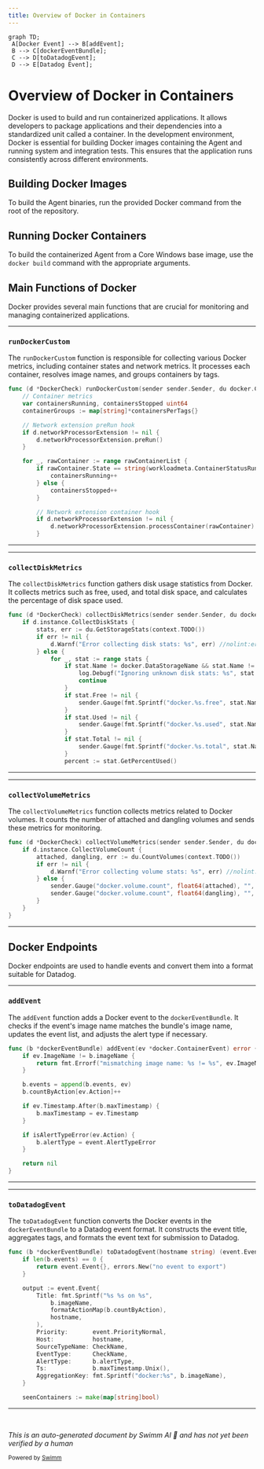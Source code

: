 ```yaml
---
title: Overview of Docker in Containers
---
```

```mermaid
graph TD;
 A[Docker Event] --> B[addEvent];
 B --> C[dockerEventBundle];
 C --> D[toDatadogEvent];
 D --> E[Datadog Event];
```

# Overview of Docker in Containers

Docker is used to build and run containerized applications. It allows developers to package applications and their dependencies into a standardized unit called a container. In the development environment, Docker is essential for building Docker images containing the Agent and running system and integration tests. This ensures that the application runs consistently across different environments.

## Building Docker Images

To build the Agent binaries, run the provided Docker command from the root of the repository.

## Running Docker Containers

To build the containerized Agent from a Core Windows base image, use the <SwmToken path="pkg/collector/corechecks/containers/docker/check.go" pos="200:20:20" line-data="func (d *DockerCheck) runDockerCustom(sender sender.Sender, du docker.Client, rawContainerList []dockerTypes.Container) error {">`docker`</SwmToken>` `<SwmToken path="tasks/libs/build/ninja.py" pos="91:3:3" line-data="    def build(">`build`</SwmToken> command with the appropriate arguments.

## Main Functions of Docker

Docker provides several main functions that are crucial for monitoring and managing containerized applications.

<SwmSnippet path="/pkg/collector/corechecks/containers/docker/check.go" line="200">

---

### <SwmToken path="pkg/collector/corechecks/containers/docker/check.go" pos="200:9:9" line-data="func (d *DockerCheck) runDockerCustom(sender sender.Sender, du docker.Client, rawContainerList []dockerTypes.Container) error {">`runDockerCustom`</SwmToken>

The <SwmToken path="pkg/collector/corechecks/containers/docker/check.go" pos="200:9:9" line-data="func (d *DockerCheck) runDockerCustom(sender sender.Sender, du docker.Client, rawContainerList []dockerTypes.Container) error {">`runDockerCustom`</SwmToken> function is responsible for collecting various Docker metrics, including container states and network metrics. It processes each container, resolves image names, and groups containers by tags.

```go
func (d *DockerCheck) runDockerCustom(sender sender.Sender, du docker.Client, rawContainerList []dockerTypes.Container) error {
	// Container metrics
	var containersRunning, containersStopped uint64
	containerGroups := map[string]*containersPerTags{}

	// Network extension preRun hook
	if d.networkProcessorExtension != nil {
		d.networkProcessorExtension.preRun()
	}

	for _, rawContainer := range rawContainerList {
		if rawContainer.State == string(workloadmeta.ContainerStatusRunning) {
			containersRunning++
		} else {
			containersStopped++
		}

		// Network extension container hook
		if d.networkProcessorExtension != nil {
			d.networkProcessorExtension.processContainer(rawContainer)
		}
```

---

</SwmSnippet>

<SwmSnippet path="/pkg/collector/corechecks/containers/docker/check.go" line="372">

---

### <SwmToken path="pkg/collector/corechecks/containers/docker/check.go" pos="372:9:9" line-data="func (d *DockerCheck) collectDiskMetrics(sender sender.Sender, du docker.Client) {">`collectDiskMetrics`</SwmToken>

The <SwmToken path="pkg/collector/corechecks/containers/docker/check.go" pos="372:9:9" line-data="func (d *DockerCheck) collectDiskMetrics(sender sender.Sender, du docker.Client) {">`collectDiskMetrics`</SwmToken> function gathers disk usage statistics from Docker. It collects metrics such as free, used, and total disk space, and calculates the percentage of disk space used.

```go
func (d *DockerCheck) collectDiskMetrics(sender sender.Sender, du docker.Client) {
	if d.instance.CollectDiskStats {
		stats, err := du.GetStorageStats(context.TODO())
		if err != nil {
			d.Warnf("Error collecting disk stats: %s", err) //nolint:errcheck
		} else {
			for _, stat := range stats {
				if stat.Name != docker.DataStorageName && stat.Name != docker.MetadataStorageName {
					log.Debugf("Ignoring unknown disk stats: %s", stat.Name)
					continue
				}
				if stat.Free != nil {
					sender.Gauge(fmt.Sprintf("docker.%s.free", stat.Name), float64(*stat.Free), "", nil)
				}
				if stat.Used != nil {
					sender.Gauge(fmt.Sprintf("docker.%s.used", stat.Name), float64(*stat.Used), "", nil)
				}
				if stat.Total != nil {
					sender.Gauge(fmt.Sprintf("docker.%s.total", stat.Name), float64(*stat.Total), "", nil)
				}
				percent := stat.GetPercentUsed()
```

---

</SwmSnippet>

<SwmSnippet path="/pkg/collector/corechecks/containers/docker/check.go" line="401">

---

### <SwmToken path="pkg/collector/corechecks/containers/docker/check.go" pos="401:9:9" line-data="func (d *DockerCheck) collectVolumeMetrics(sender sender.Sender, du docker.Client) {">`collectVolumeMetrics`</SwmToken>

The <SwmToken path="pkg/collector/corechecks/containers/docker/check.go" pos="401:9:9" line-data="func (d *DockerCheck) collectVolumeMetrics(sender sender.Sender, du docker.Client) {">`collectVolumeMetrics`</SwmToken> function collects metrics related to Docker volumes. It counts the number of attached and dangling volumes and sends these metrics for monitoring.

```go
func (d *DockerCheck) collectVolumeMetrics(sender sender.Sender, du docker.Client) {
	if d.instance.CollectVolumeCount {
		attached, dangling, err := du.CountVolumes(context.TODO())
		if err != nil {
			d.Warnf("Error collecting volume stats: %s", err) //nolint:errcheck
		} else {
			sender.Gauge("docker.volume.count", float64(attached), "", []string{"volume_state:attached"})
			sender.Gauge("docker.volume.count", float64(dangling), "", []string{"volume_state:dangling"})
		}
	}
}
```

---

</SwmSnippet>

## Docker Endpoints

Docker endpoints are used to handle events and convert them into a format suitable for Datadog.

<SwmSnippet path="/pkg/collector/corechecks/containers/docker/eventbundle.go" line="46">

---

### <SwmToken path="pkg/collector/corechecks/containers/docker/eventbundle.go" pos="46:9:9" line-data="func (b *dockerEventBundle) addEvent(ev *docker.ContainerEvent) error {">`addEvent`</SwmToken>

The <SwmToken path="pkg/collector/corechecks/containers/docker/eventbundle.go" pos="46:9:9" line-data="func (b *dockerEventBundle) addEvent(ev *docker.ContainerEvent) error {">`addEvent`</SwmToken> function adds a Docker event to the <SwmToken path="pkg/collector/corechecks/containers/docker/eventbundle.go" pos="46:6:6" line-data="func (b *dockerEventBundle) addEvent(ev *docker.ContainerEvent) error {">`dockerEventBundle`</SwmToken>. It checks if the event's image name matches the bundle's image name, updates the event list, and adjusts the alert type if necessary.

```go
func (b *dockerEventBundle) addEvent(ev *docker.ContainerEvent) error {
	if ev.ImageName != b.imageName {
		return fmt.Errorf("mismatching image name: %s != %s", ev.ImageName, b.imageName)
	}

	b.events = append(b.events, ev)
	b.countByAction[ev.Action]++

	if ev.Timestamp.After(b.maxTimestamp) {
		b.maxTimestamp = ev.Timestamp
	}

	if isAlertTypeError(ev.Action) {
		b.alertType = event.AlertTypeError
	}

	return nil
}
```

---

</SwmSnippet>

<SwmSnippet path="/pkg/collector/corechecks/containers/docker/eventbundle.go" line="65">

---

### <SwmToken path="pkg/collector/corechecks/containers/docker/eventbundle.go" pos="65:9:9" line-data="func (b *dockerEventBundle) toDatadogEvent(hostname string) (event.Event, error) {">`toDatadogEvent`</SwmToken>

The <SwmToken path="pkg/collector/corechecks/containers/docker/eventbundle.go" pos="65:9:9" line-data="func (b *dockerEventBundle) toDatadogEvent(hostname string) (event.Event, error) {">`toDatadogEvent`</SwmToken> function converts the Docker events in the <SwmToken path="pkg/collector/corechecks/containers/docker/eventbundle.go" pos="65:6:6" line-data="func (b *dockerEventBundle) toDatadogEvent(hostname string) (event.Event, error) {">`dockerEventBundle`</SwmToken> to a Datadog event format. It constructs the event title, aggregates tags, and formats the event text for submission to Datadog.

```go
func (b *dockerEventBundle) toDatadogEvent(hostname string) (event.Event, error) {
	if len(b.events) == 0 {
		return event.Event{}, errors.New("no event to export")
	}

	output := event.Event{
		Title: fmt.Sprintf("%s %s on %s",
			b.imageName,
			formatActionMap(b.countByAction),
			hostname,
		),
		Priority:       event.PriorityNormal,
		Host:           hostname,
		SourceTypeName: CheckName,
		EventType:      CheckName,
		AlertType:      b.alertType,
		Ts:             b.maxTimestamp.Unix(),
		AggregationKey: fmt.Sprintf("docker:%s", b.imageName),
	}

	seenContainers := make(map[string]bool)
```

---

</SwmSnippet>

&nbsp;

*This is an auto-generated document by Swimm AI 🌊 and has not yet been verified by a human*

<SwmMeta version="3.0.0" repo-id="Z2l0aHViJTNBJTNBZGF0YWRvZy1hZ2VudCUzQSUzQVN3aW1tLURlbW8=" repo-name="datadog-agent"><sup>Powered by [Swimm](/)</sup></SwmMeta>

